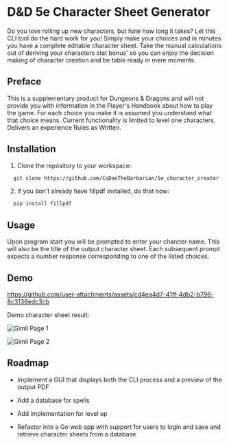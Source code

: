 
# D&D 5e Character Sheet Generator

Do you love rolling up new characters, but hate how long it takes? Let this CLI tool do the hard work for you! Simply make your choices and in minutes you have a complete editable character sheet. Take the manual calculations out of deriving your characters stat bonus' so you can enjoy the decision making of character creation and be table ready in mere moments.

## Preface

This is a supplementary product for Dungeons & Dragons and will not provide you with information in the Player's Handbook about how to play the game. For each choice you make it is assumed you understand what that choice means. Current functionality is limited to level one characters. Delivers an experience Rules as Written.

## Installation

1. Clone the repository to your workspace:

```bash
  git clone https://github.com/CoDanTheBarbarian/5e_character_creator
```

2. If you don't already have fillpdf installed, do that now:
```bash
  pip install fillpdf
```

## Usage

Upon program start you will be prompted to enter your charcter name. This will also be the title of the output character sheet.
Each subsequent prompt expects a number response corresponding to one of the listed choices.

## Demo



https://github.com/user-attachments/assets/cd4ea4d7-41ff-4db2-b796-8c3136edc3cb



Demo character sheet result:

![Gimli Page 1](https://github.com/user-attachments/assets/21e1fc09-2eca-4646-8557-300d4a426aab)

![Gimli Page 2](https://github.com/user-attachments/assets/f52e84a9-822f-42ea-aa15-8842424a843d)


## Roadmap

- Implement a GUI that displays both the CLI process and a preview of the output PDF

- Add a database for spells

- Add implementation for level up

- Refactor into a Go web app with support for users to login and save and retrieve character sheets from a database
